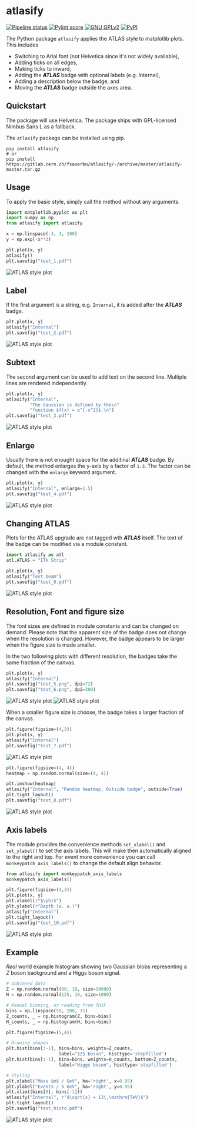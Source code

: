 # atlasify

[![Pipeline status](https://gitlab.cern.ch/fsauerbu/atlasify/badges/master/pipeline.svg)](https://gitlab.cern.ch/fsauerbu/atlasify/-/pipelines)
[![Pylint score](https://gitlab.cern.ch/fsauerbu/atlasify/-/jobs/artifacts/master/raw/pylint.svg?job=pylint)](https://gitlab.cern.ch/fsauerbu/atlasify) 
[![GNU GPLv2](https://gitlab.cern.ch/fsauerbu/atlasify/-/jobs/artifacts/master/raw/license.svg?job=badges)](https://gitlab.cern.ch/fsauerbu/atlasify/-/blob/master/LICENSE)
[![PyPI](https://gitlab.cern.ch/fsauerbu/atlasify/-/jobs/artifacts/master/raw/pypi.svg?job=badges)](https://pypi.org/project/atlasify/)


The Python package `atlasify` applies the ATLAS style to matplotlib plots. This includes

 - Switching to Arial font (not Helvetica since it's not widely available),
 - Adding ticks on all edges,
 - Making ticks to inward,
 - Adding the ***ATLAS*** badge with optional labels (e.g. Internal),
 - Adding a description below the badge, and
 - Moving the ***ATLAS*** badge outside the axes area.

## Quickstart

The package will use Helvetica. The
package ships with GPL-licensed Nimbus Sans L as a fallback.

The `atlasify` package can be installed using pip.

```console
pip install atlasify
# or 
pip install https://gitlab.cern.ch/fsauerbu/atlasify/-/archive/master/atlasify-master.tar.gz
```


## Usage

To apply the basic style, simply call the method without any arguments.


<!-- write example.py -->
```python
import matplotlib.pyplot as plt
import numpy as np
from atlasify import atlasify

x = np.linspace(-3, 3, 200)
y = np.exp(-x**2)

plt.plot(x, y)
atlasify()
plt.savefig("test_1.pdf")
```

<!-- append example.py
```python
plt.savefig("test_1.png", dpi=300)
plt.clf()
```
-->

![ATLAS style plot](https://gitlab.cern.ch/fsauerbu/atlasify/-/jobs/artifacts/master/raw/test_1.png?job=doxec)

## Label
If the first argument is a string, e.g. `Internal`, it is added after
the ***ATLAS*** badge.

<!-- append example.py -->
```python
plt.plot(x, y)
atlasify("Internal")
plt.savefig("test_2.pdf")
```

<!-- append example.py
```python
plt.savefig("test_2.png", dpi=300)
plt.clf()
```
-->

![ATLAS style plot](https://gitlab.cern.ch/fsauerbu/atlasify/-/jobs/artifacts/master/raw/test_2.png?job=doxec)

## Subtext
The second argument can be used to add text on the second line. Multiple lines
are rendered independently.

<!-- append example.py -->
```python
plt.plot(x, y)
atlasify("Internal", 
         "The Gaussian is defined by the\n"
         "function $f(x) = e^{-x^2}$.\n")
plt.savefig("test_3.pdf")
```

<!-- append example.py
```python
plt.savefig("test_3.png", dpi=300)
plt.clf()
```
-->

![ATLAS style plot](https://gitlab.cern.ch/fsauerbu/atlasify/-/jobs/artifacts/master/raw/test_3.png?job=doxec)

## Enlarge
Usually there is not enought space for the additinal ***ATLAS*** badge. By
default, the method enlarges the y-axis by a factor of `1.3`. The factor can
be changed with the `enlarge` keyword argument.

<!-- append example.py -->
```python
plt.plot(x, y)
atlasify("Internal", enlarge=1.5)
plt.savefig("test_4.pdf")
```

<!-- append example.py
```python
plt.savefig("test_4.png", dpi=300)
plt.clf()
```
-->

![ATLAS style plot](https://gitlab.cern.ch/fsauerbu/atlasify/-/jobs/artifacts/master/raw/test_4.png?job=doxec)

## Changing ATLAS
Plots for the ATLAS upgrade are not tagged wth ***ATLAS*** itself. The text of
the badge can be modified via a module constant.

<!-- append example.py -->
```python
import atlasify as atl
atl.ATLAS = "ITk Strip"

plt.plot(x, y)
atlasify("Test beam")
plt.savefig("test_9.pdf")
```

<!-- append example.py
```python
plt.savefig("test_9.png", dpi=300)
plt.clf()
atl.ATLAS = "ATLAS"
```
-->

![ATLAS style plot](https://gitlab.cern.ch/fsauerbu/atlasify/-/jobs/artifacts/master/raw/test_9.png?job=doxec)

## Resolution, Font and figure size
The font sizes are defined in module constants and can be changed on demand.
Please note that the apparent size of the badge does not change when the
resolution is changed. However, the badge appears to be larger when the figure
size is made smaller.

In the two following plots with different resolution, the badges take the same fraction
of the canvas.
<!-- append example.py -->
```python
plt.plot(x, y)
atlasify("Internal")
plt.savefig("test_5.png", dpi=72)
plt.savefig("test_6.png", dpi=300)
```

<!-- append example.py
```python
plt.clf()
```
-->

![ATLAS style plot](https://gitlab.cern.ch/fsauerbu/atlasify/-/jobs/artifacts/master/raw/test_5.png?job=doxec)
![ATLAS style plot](https://gitlab.cern.ch/fsauerbu/atlasify/-/jobs/artifacts/master/raw/test_6.png?job=doxec)

When a smaller figure size is choose, the badge takes a larger fraction of the
canvas.
<!-- append example.py -->
```python
plt.figure(figsize=(4,3))
plt.plot(x, y)
atlasify("Internal")
plt.savefig("test_7.pdf")
```

<!-- append example.py
```python
plt.savefig("test_7.png", dpi=300)
plt.clf()
```
-->

![ATLAS style plot](https://gitlab.cern.ch/fsauerbu/atlasify/-/jobs/artifacts/master/raw/test_7.png?job=doxec)


<!-- append example.py -->
```python
plt.figure(figsize=(4, 4))
heatmap = np.random.normal(size=(4, 4))

plt.imshow(heatmap)
atlasify("Internal", "Random heatmap, Outside badge", outside=True)
plt.tight_layout()
plt.savefig("test_8.pdf")
```

<!-- append example.py
```python
plt.savefig("test_8.png", dpi=300)
plt.clf()
```
-->

![ATLAS style plot](https://gitlab.cern.ch/fsauerbu/atlasify/-/jobs/artifacts/master/raw/test_8.png?job=doxec)

## Axis labels

The module provides the convenience methods `set_xlabel()` and `set_ylabel()`
to set the axis labels. This will make then automatically aligned to the right
and top. For event more convenience you can call `monkeypatch_axis_labels()`
to change the default align behavior.

<!-- append example.py -->
```python
from atlasify import monkeypatch_axis_labels
monkeypatch_axis_labels()

plt.figure(figsize=(4,3))
plt.plot(x, y)
plt.xlabel(r"$\phi$")
plt.ylabel(r"Depth (a. u.)")
atlasify("Internal")
plt.tight_layout()
plt.savefig("test_10.pdf")
```

<!-- append example.py
```python
plt.savefig("test_10.png", dpi=300)
plt.clf()
```
-->

![ATLAS style plot](https://gitlab.cern.ch/fsauerbu/atlasify/-/jobs/artifacts/master/raw/test_10.png?job=doxec)

## Example
*Real* world example histogram showing two Gaussian blobs representing a *Z*
boson background and a Higgs boson signal.

<!-- append example.py -->
```python
# Unbinned data
Z = np.random.normal(90, 10, size=10000)
H = np.random.normal(125, 10, size=1000)

# Manual binning, or reading from TH1F
bins = np.linspace(50, 200, 31)
Z_counts, _ = np.histogram(Z, bins=bins)
H_counts, _ = np.histogram(H, bins=bins)

plt.figure(figsize=(5,4))

# Drawing shapes
plt.hist(bins[:-1], bins=bins, weights=Z_counts,
                    label="$Z$ boson", histtype='stepfilled')
plt.hist(bins[:-1], bins=bins, weights=H_counts, bottom=Z_counts,
                    label="Higgs boson", histtype='stepfilled')

# Styling
plt.xlabel("Mass $m$ / GeV", ha='right', x=0.95)
plt.ylabel("Events / 5 GeV", ha='right', y=0.95)
plt.xlim((bins[0], bins[-1]))
atlasify("Internal", r"$\sqrt{s} = 13\,\mathrm{TeV}$")
plt.tight_layout()
plt.savefig("test_histo.pdf")
```

<!-- append example.py
```python
plt.savefig("test_histo.png", dpi=300)
plt.clf()
```
-->

![ATLAS style
plot](https://gitlab.cern.ch/fsauerbu/atlasify/-/jobs/artifacts/master/raw/test_histo.png?job=doxec)

<!-- console
```
$ python3 example.py
```
-->



